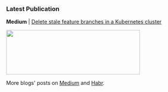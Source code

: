 ### Latest Publication

**Medium** | [Delete stale feature branches in a Kubernetes cluster](https://itnext.io/delete-stale-feature-branches-in-a-kubernetes-cluster-23c76da27180)

<img src="https://habrastorage.org/webt/ob/t3/_5/obt3_5ykjrostdbbqasqvlca1uq.png" width="360" height="120" />

More blogs' posts on [Medium](https://medium.com/@dmytrostriletskyi) and [Habr](https://habr.com/ru/users/dmytrostriletskyi/posts/).

